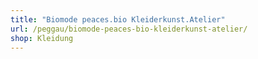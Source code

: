 ```yaml
---
title: "Biomode peaces.bio Kleiderkunst.Atelier"
url: /peggau/biomode-peaces-bio-kleiderkunst-atelier/
shop: Kleidung
---
```

